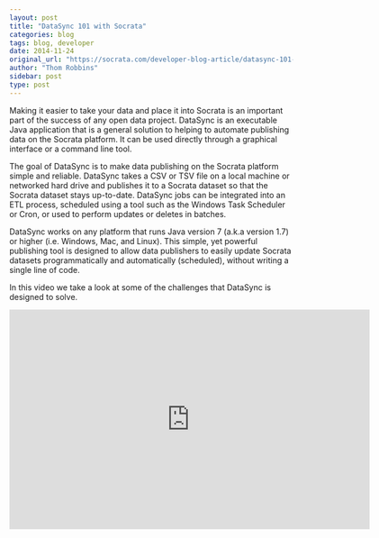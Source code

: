 ```yaml
---
layout: post
title: "DataSync 101 with Socrata"
categories: blog
tags: blog, developer
date: 2014-11-24
original_url: "https://socrata.com/developer-blog-article/datasync-101-socrata/"
author: "Thom Robbins"
sidebar: post
type: post
---
```


Making it easier to take your data and place it into Socrata is an important part of the success of any open data project. DataSync is an executable Java application that is a general solution to helping to automate publishing data on the Socrata platform. It can be used directly through a graphical interface or a command line tool.

The goal of DataSync is to make data publishing on the Socrata platform simple and reliable. DataSync takes a CSV or TSV file on a local machine or networked hard drive and publishes it to a Socrata dataset so that the Socrata dataset stays up-to-date. DataSync jobs can be integrated into an ETL process, scheduled using a tool such as the Windows Task Scheduler or Cron, or used to perform updates or deletes in batches.

DataSync works on any platform that runs Java version 7 (a.k.a version 1.7) or higher (i.e. Windows, Mac, and Linux). This simple, yet powerful publishing tool is designed to allow data publishers to easily update Socrata datasets programmatically and automatically (scheduled), without writing a single line of code.

In this video we take a look at some of the challenges that DataSync is designed to solve.

<iframe id="ytplayer" type="text/html" width="640" height="390" src="https://www.youtube.com/embed/geqHQ12LmHU?autoplay=0" frameborder="0">You must enable iFrames</iframe>



